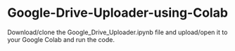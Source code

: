 # Google-Drive-Uploader-using-Colab
Download/clone the Google_Drive_Uploader.ipynb file and upload/open it to your Google Colab and run the code.
